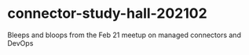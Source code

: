 # connector-study-hall-202102
Bleeps and bloops from the Feb 21 meetup on managed connectors and DevOps
